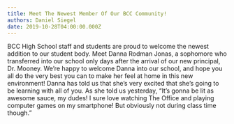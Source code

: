 ```yaml
---
title: Meet The Newest Member Of Our BCC Community!
authors: Daniel Siegel
date: 2019-10-28T04:00:00.000Z
---
```


BCC High School staff and students are proud to welcome the newest addition to our student body. Meet Danna Rodman Jonas, a sophomore who transferred into our school only days after the arrival of our new principal, Dr. Mooney. We’re happy to welcome Danna into our school, and hope you all do the very best you can to make her feel at home in this new environment! Danna has told us that she’s very excited that she’s going to be learning with all of you. As she told us yesterday, “It’s gonna be lit as awesome sauce, my dudes! I sure love watching The Office and playing computer games on my smartphone! But obviously not during class time though.”
